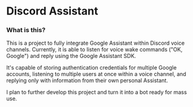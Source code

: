 # Discord Assistant

### What is this?

This is a project to fully integrate Google Assistant within Discord voice channels. Currently, it is able to listen for
voice wake commands ("OK, Google") and reply using the Google Assistant SDK.

It's capable of storing authentication credentials for multiple Google accounts, listening to multiple users at once
within a voice channel, and replying only with information from their own personal Assistant.

I plan to further develop this project and turn it into a bot ready for mass use.